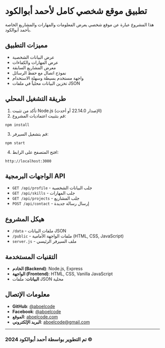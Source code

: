 # تطبيق موقع شخصي كامل لأحمد أبوالكود

هذا المشروع عبارة عن موقع شخصي يعرض المعلومات والمهارات والمشاريع الخاصة بأحمد أبوالكود.

## مميزات التطبيق

- عرض البيانات الشخصية
- عرض المهارات والكفاءات
- معرض المشاريع السابقة
- نموذج اتصال مع حفظ الرسائل
- واجهة مستخدم بسيطة وسهلة الاستخدام
- تخزين البيانات محلياً في ملفات JSON

## طريقة التشغيل المحلي

1. تأكد من تثبيت Node.js (الإصدار 22.14.0 أو أحدث)
2. قم بتثبيت اعتماديات المشروع:
```
npm install
```
3. قم بتشغيل السيرفر:
```
npm start
```
4. افتح المتصفح على الرابط:
```
http://localhost:3000
```

## الواجهات البرمجية API

- `GET /api/profile` - جلب البيانات الشخصية
- `GET /api/skills` - جلب المهارات
- `GET /api/projects` - جلب المشاريع
- `POST /api/contact` - إرسال رسالة جديدة

## هيكل المشروع

- `/data` - ملفات البيانات JSON
- `/public` - ملفات الواجهة الأمامية (HTML, CSS, JavaScript)
- `server.js` - ملف السيرفر الرئيسي

## التقنيات المستخدمة

- **الخادم (Backend)**: Node.js, Express
- **الواجهة (Frontend)**: HTML, CSS, Vanilla JavaScript
- **البيانات**: ملفات JSON محلية

## معلومات الإتصال

- **GitHub**: [@aboelcode](https://github.com/aboelcode)
- **Facebook**: [@aboelcode](https://facebook.com/aboelcode)
- **الموقع**: [aboelcode.com](https://aboelcode.com)
- **البريد الإلكتروني**: aboelcode@gmail.com

---

### تم التطوير بواسطة أحمد أبوالكود 2024 ©
